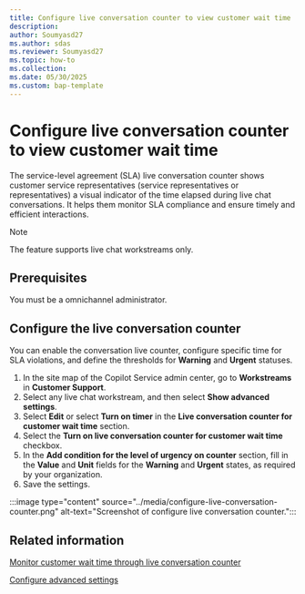 ```yaml
---
title: Configure live conversation counter to view customer wait time
description: 
author: Soumyasd27
ms.author: sdas
ms.reviewer: Soumyasd27
ms.topic: how-to
ms.collection:
ms.date: 05/30/2025
ms.custom: bap-template
---
```


# Configure live conversation counter to view customer wait time

The service-level agreement (SLA) live conversation counter shows customer service representatives (service representatives or representatives) a visual indicator of the time elapsed during live chat conversations. It helps them monitor SLA compliance and ensure timely and efficient interactions.

> [!NOTE]
> The feature supports live chat workstreams only.

## Prerequisites

You must be a omnichannel administrator.

## Configure the live conversation counter

You can enable the conversation live counter, configure specific time for SLA violations, and define the thresholds for **Warning** and **Urgent** statuses.

1. In the site map of the Copilot Service admin center, go to **Workstreams** in **Customer Support**.
1. Select any live chat workstream, and then select **Show advanced settings**.
1. Select **Edit** or select **Turn on timer** in the **Live conversation counter for customer wait time** section.
1. Select the **Turn on live conversation counter for customer wait time** checkbox.
1. In the **Add condition for the level of urgency on counter** section, fill in the **Value** and **Unit** fields for the **Warning** and **Urgent** states, as required by your organization.
1. Save the settings.

:::image type="content" source="../media/configure-live-conversation-counter.png" alt-text="Screenshot of configure live conversation counter.":::

## Related information

[Monitor customer wait time through live conversation counter](../use/monitor-live-conv-counter.md#monitor-customer-wait-time-through-live-conversation-counter)

[Configure advanced settings](create-workstreams.md#configure-advanced-settings)


